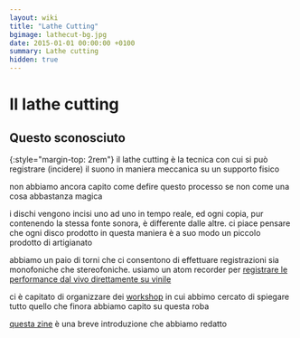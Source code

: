 ```yaml
---
layout: wiki
title: "Lathe Cutting"
bgimage: lathecut-bg.jpg
date: 2015-01-01 00:00:00 +0100
summary: Lathe cutting
hidden: true
---
```


# Il lathe cutting
## Questo sconosciuto

{:style="margin-top: 2rem"}
il lathe cutting è la tecnica con cui si può registrare (incidere) il suono in maniera meccanica su un supporto fisico

non abbiamo ancora capito come defire questo processo se non come una cosa abbastanza magica

i dischi vengono incisi uno ad uno in tempo reale, ed ogni copia, pur contenendo la stessa fonte sonora, è differente dalle altre. ci piace pensare che ogni disco prodotto in questa maniera è a suo modo un piccolo prodotto di artigianato

abbiamo un paio di torni che ci consentono di effettuare registrazioni sia monofoniche che stereofoniche.
usiamo un atom recorder per [registrare le performance dal vivo direttamente su vinile](/directtodisc)

ci è capitato di organizzare dei [workshop](/workshop) in cui abbimo cercato di spiegare tutto quello che finora abbiamo capito su questa roba

[questa zine](/lathecuttingzine) è una breve introduzione che abbiamo redatto 


